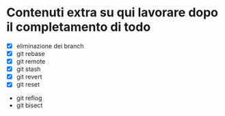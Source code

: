 # Contenuti extra su qui lavorare dopo il completamento di todo

- [x] eliminazione dei branch
- [x] git rebase
- [x] git remote
- [x] git stash
- [x] git revert
- [x] git reset
- git reflog
- git bisect


